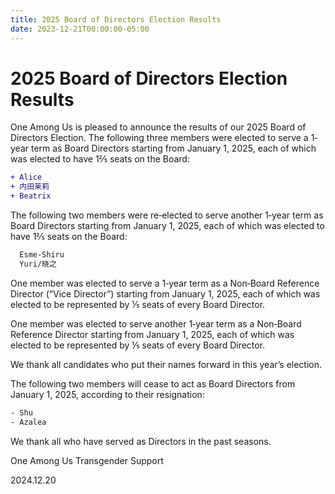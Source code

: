 ```yaml
---
title: 2025 Board of Directors Election Results
date: 2023-12-21T00:00:00-05:00
---
```


# 2025 Board of Directors Election Results

One Among Us is pleased to announce the results of our 2025 Board of Directors
Election. The following three members were elected to serve a 1‐year term as
Board Directors starting from January 1, 2025, each of which was elected to have
1⅖ seats on the Board:

```diff
+ Alice
+ 内田茉莉
+ Beatrix
```

The following two members were re‐elected to serve another 1‐year term as Board
Directors starting from January 1, 2025, each of which was elected to have 1⅖
seats on the Board:

```diff
  Esme-Shiru
  Yuri/晓之
```

One member was elected to serve a 1‐year term as a Non‐Board
Reference Director (“Vice Director”) starting from January 1, 2025, each of which
was elected to be represented by ⅕ seats of every Board Director.

One member was elected to serve another 1‐year term as a Non‐Board
Reference Director starting from January 1, 2025, each of which was elected to be
represented by ⅕ seats of every Board Director.

We thank all candidates who put their names forward in this yearʼs election.


The following two members will cease to act as Board Directors from January 1,
2025, according to their resignation:

```diff
‐ Shu
‐ Azalea
```

We thank all who have served as Directors in the past seasons.

One Among Us Transgender Support

2024.12.20
